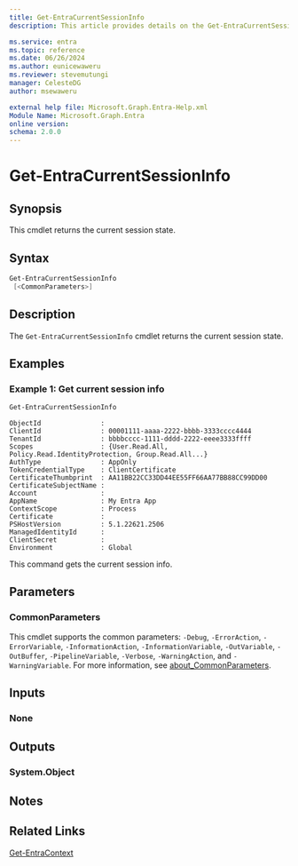 ```yaml
---
title: Get-EntraCurrentSessionInfo
description: This article provides details on the Get-EntraCurrentSessionInfo command.

ms.service: entra
ms.topic: reference
ms.date: 06/26/2024
ms.author: eunicewaweru
ms.reviewer: stevemutungi
manager: CelesteDG
author: msewaweru

external help file: Microsoft.Graph.Entra-Help.xml
Module Name: Microsoft.Graph.Entra
online version:
schema: 2.0.0
---
```


# Get-EntraCurrentSessionInfo

## Synopsis

This cmdlet returns the current session state.

## Syntax

```powershell
Get-EntraCurrentSessionInfo 
 [<CommonParameters>]
```

## Description

The `Get-EntraCurrentSessionInfo` cmdlet returns the current session state.

## Examples

### Example 1: Get current session info

```powershell
Get-EntraCurrentSessionInfo
```

```output
ObjectId               :
ClientId               : 00001111-aaaa-2222-bbbb-3333cccc4444
TenantId               : bbbbcccc-1111-dddd-2222-eeee3333ffff
Scopes                 : {User.Read.All, Policy.Read.IdentityProtection, Group.Read.All...}
AuthType               : AppOnly
TokenCredentialType    : ClientCertificate
CertificateThumbprint  : AA11BB22CC33DD44EE55FF66AA77BB88CC99DD00
CertificateSubjectName :
Account                :
AppName                : My Entra App
ContextScope           : Process
Certificate            :
PSHostVersion          : 5.1.22621.2506
ManagedIdentityId      :
ClientSecret           :
Environment            : Global
```

This command gets the current session info.

## Parameters

### CommonParameters

This cmdlet supports the common parameters: `-Debug`, `-ErrorAction`, `-ErrorVariable`, `-InformationAction`, `-InformationVariable`, `-OutVariable`, `-OutBuffer`, `-PipelineVariable`, `-Verbose`, `-WarningAction`, and `-WarningVariable`. For more information, see [about_CommonParameters](https://go.microsoft.com/fwlink/?LinkID=113216).

## Inputs

### None

## Outputs

### System.Object

## Notes

## Related Links

[Get-EntraContext](Get-EntraContext.md)
